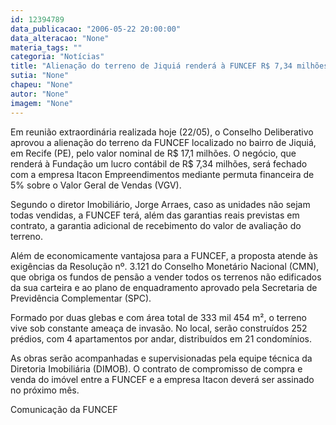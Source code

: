 ```yaml
---
id: 12394789
data_publicacao: "2006-05-22 20:00:00"
data_alteracao: "None"
materia_tags: ""
categoria: "Notícias"
title: "Alienação do terreno de Jiquiá renderá à FUNCEF R$ 7,34 milhões"
sutia: "None"
chapeu: "None"
autor: "None"
imagem: "None"
---
```

<p><p>Em reuni&atilde;o extraordin&aacute;ria realizada hoje (22/05), o Conselho Deliberativo aprovou a aliena&ccedil;&atilde;o do terreno da FUNCEF localizado no bairro de Jiqui&aacute;, em Recife (PE), pelo valor nominal de R$ 17,1 milh&otilde;es. O neg&oacute;cio, que render&aacute; &agrave; Funda&ccedil;&atilde;o um lucro cont&aacute;bil de R$ 7,34 milh&otilde;es, ser&aacute; fechado com a empresa Itacon Empreendimentos mediante permuta financeira de 5% sobre o Valor Geral de Vendas (VGV).</p></p>
<p><p>Segundo o diretor Imobili&aacute;rio, Jorge Arraes, caso as unidades n&atilde;o sejam todas vendidas, a FUNCEF ter&aacute;, al&eacute;m das garantias reais previstas em contrato, a garantia adicional de recebimento do valor de avalia&ccedil;&atilde;o do terreno.</p></p>
<p><p>Al&eacute;m de economicamente vantajosa para a FUNCEF, a proposta atende &agrave;s exig&ecirc;ncias da Resolu&ccedil;&atilde;o n&ordm;. 3.121 do Conselho Monet&aacute;rio Nacional (CMN), que obriga os fundos de pens&atilde;o a vender todos os terrenos n&atilde;o edificados da sua carteira e ao plano de enquadramento aprovado pela Secretaria de Previd&ecirc;ncia Complementar (SPC).</p></p>
<p><p>Formado por duas glebas e com &aacute;rea total de 333 mil 454 m&sup2;, o terreno vive sob constante amea&ccedil;a de invas&atilde;o. No local, ser&atilde;o constru&iacute;dos 252 pr&eacute;dios, com 4 apartamentos por andar, distribu&iacute;dos em 21 condom&iacute;nios.</p></p>
<p><p>As obras ser&atilde;o acompanhadas e supervisionadas pela equipe t&eacute;cnica da Diretoria Imobili&aacute;ria (DIMOB). O contrato de compromisso de compra e venda do im&oacute;vel entre a FUNCEF e a empresa Itacon dever&aacute; ser assinado no pr&oacute;ximo m&ecirc;s.</p></p>
<p><p>Comunica&ccedil;&atilde;o da FUNCEF</p> </p>
